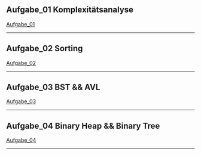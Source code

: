 ## Aufgabe_01 Komplexitätsanalyse
[Aufgabe_01](https://github.com/dai2125/Algorithmen_Datenstrukturen_Seminar/tree/master/src/Aufgabe_01_Komplexit%C3%A4tsanalyse)
***

## Aufgabe_02 Sorting
[Aufgabe_02](https://github.com/dai2125/Algorithmen_Datenstrukturen_Seminar/tree/master/src/Aufgabe_02_Sorting)
***

## Aufgabe_03 BST && AVL
[Aufgabe_03](https://github.com/dai2125/Algorithmen_Datenstrukturen_Seminar/tree/master/src/Aufgabe_03_Trees)
***

## Aufgabe_04 Binary Heap && Binary Tree
[Aufgabe_04](https://github.com/dai2125/Algorithmen_Datenstrukturen_Seminar/tree/master/src/Aufgabe_04_Trees_And_Heaps)
***
